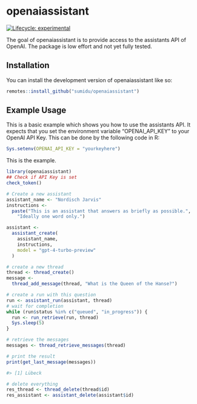 
<!-- README.md is generated from README.Rmd. Please edit that file -->

# openaiassistant

<!-- badges: start -->

[![Lifecycle:
experimental](https://img.shields.io/badge/lifecycle-experimental-orange.svg)](https://lifecycle.r-lib.org/articles/stages.html#experimental)
<!-- badges: end -->

The goal of openaiassistant is to provide access to the assistants API
of OpenAI. The package is low effort and not yet fully tested.

## Installation

You can install the development version of openaiassistant like so:

``` r
remotes::install_github("sumidu/openaiassistant")
```

## Example Usage

This is a basic example which shows you how to use the assistants API.
It expects that you set the environment variable “OPENAI_API_KEY” to
your OpenAI API Key. This can be done by the following code in R:

``` r
Sys.setenv(OPENAI_API_KEY = "yourkeyhere")
```

This is the example.

``` r
library(openaiassistant)
## Check if API Key is set
check_token()

# Create a new assistant
assistant_name <- "Nordisch Jarvis"
instructions <- 
  paste("This is an assistant that answers as briefly as possible.",
    "Ideally one word only.")

assistant <-
  assistant_create(
    assistant_name,
    instructions,
    model = "gpt-4-turbo-preview"
  )

# create a new thread
thread <- thread_create()
message <-
  thread_add_message(thread, "What is the Queen of the Hanse?")

# create a run with this question
run <- assistant_run(assistant, thread)
# wait for completion
while (run$status %in% c("queued", "in_progress")) {
  run <- run_retrieve(run, thread)
  Sys.sleep(5)
}

# retrieve the messages
messages <- thread_retrieve_messages(thread)

# print the result
print(get_last_message(messages))

#> [1] Lübeck

# delete everything
res_thread <- thread_delete(thread$id)
res_assistant <- assistant_delete(assistant$id)
```
